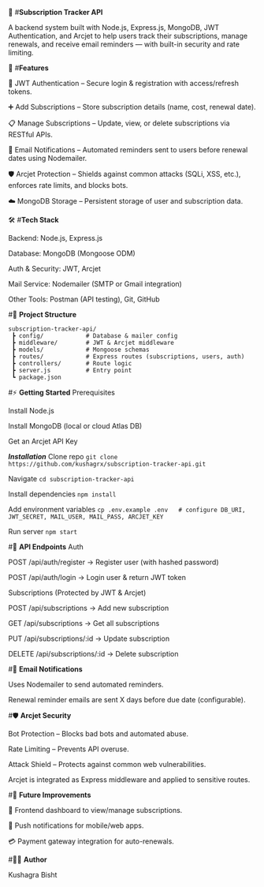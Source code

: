 📌 #**Subscription Tracker API**

A backend system built with Node.js, Express.js, MongoDB, JWT Authentication, and Arcjet to help users track their subscriptions, manage renewals, and receive email reminders — with built-in security and rate limiting.

🚀 #**Features**

  🔑 JWT Authentication – Secure login & registration with access/refresh tokens.

  ➕ Add Subscriptions – Store subscription details (name, cost, renewal date).

  📋 Manage Subscriptions – Update, view, or delete subscriptions via RESTful APIs.

  📧 Email Notifications – Automated reminders sent to users before renewal dates using Nodemailer.

  🛡 Arcjet Protection – Shields against common attacks (SQLi, XSS, etc.), enforces rate limits, and blocks bots.

  ☁️ MongoDB Storage – Persistent storage of user and subscription data.

🛠 #**Tech Stack**

  Backend: Node.js, Express.js

  Database: MongoDB (Mongoose ODM)

  Auth & Security: JWT, Arcjet

  Mail Service: Nodemailer (SMTP or Gmail integration)

  Other Tools: Postman (API testing), Git, GitHub

#📂 **Project Structure**
```
subscription-tracker-api/
 ┣ config/            # Database & mailer config
 ┣ middleware/        # JWT & Arcjet middleware
 ┣ models/            # Mongoose schemas
 ┣ routes/            # Express routes (subscriptions, users, auth)
 ┣ controllers/       # Route logic
 ┣ server.js          # Entry point
 ┗ package.json
```

#⚡ **Getting Started**
  Prerequisites

  Install Node.js

  Install MongoDB
   (local or cloud Atlas DB)

  Get an Arcjet API Key

**_Installation_**
 Clone repo
```git clone https://github.com/kushagrx/subscription-tracker-api.git```

 Navigate
```cd subscription-tracker-api```

 Install dependencies
```npm install```

 Add environment variables
```cp .env.example .env   # configure DB_URI, JWT_SECRET, MAIL_USER, MAIL_PASS, ARCJET_KEY```

 Run server
```npm start```

#🔑 **API Endpoints**
  Auth

  POST /api/auth/register → Register user (with hashed password)

  POST /api/auth/login → Login user & return JWT token

  Subscriptions (Protected by JWT & Arcjet)

  POST /api/subscriptions → Add new subscription

  GET /api/subscriptions → Get all subscriptions

  PUT /api/subscriptions/:id → Update subscription

  DELETE /api/subscriptions/:id → Delete subscription

#📧 **Email Notifications**

  Uses Nodemailer to send automated reminders.

  Renewal reminder emails are sent X days before due date (configurable).

#🛡 **Arcjet Security**

  Bot Protection – Blocks bad bots and automated abuse.

  Rate Limiting – Prevents API overuse.

  Attack Shield – Protects against common web vulnerabilities.

  Arcjet is integrated as Express middleware and applied to sensitive routes.

#🎯 **Future Improvements**

  📱 Frontend dashboard to view/manage subscriptions.

  🔔 Push notifications for mobile/web apps.

  💳 Payment gateway integration for auto-renewals.

#👨‍💻 **Author**

Kushagra Bisht
